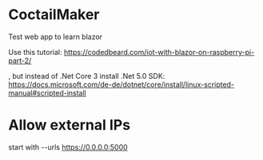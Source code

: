 # CoctailMaker
Test web app to learn blazor

Use this tutorial:
https://codedbeard.com/iot-with-blazor-on-raspberry-pi-part-2/

, but instead of .Net Core 3 install .Net 5.0 SDK:
https://docs.microsoft.com/de-de/dotnet/core/install/linux-scripted-manual#scripted-install

# Allow external IPs
start with --urls https://0.0.0.0:5000